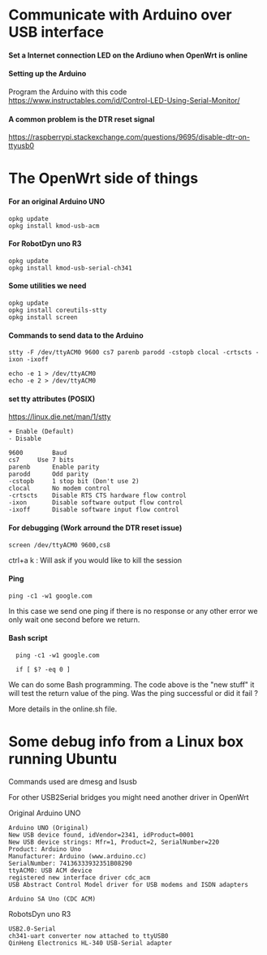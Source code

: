 
# Communicate with Arduino over USB interface
#### Set a Internet connection LED on the Ardiuno when OpenWrt is online

#### Setting up the Arduino
Program the Arduino with this code https://www.instructables.com/id/Control-LED-Using-Serial-Monitor/

#### A common problem is the DTR reset signal
https://raspberrypi.stackexchange.com/questions/9695/disable-dtr-on-ttyusb0


# The OpenWrt side of things

#### For an original Arduino UNO
```
opkg update
opkg install kmod-usb-acm
```

#### For RobotDyn uno R3
```
opkg update
opkg install kmod-usb-serial-ch341
```


#### Some utilities we need
```
opkg update
opkg install coreutils-stty
opkg install screen
```

#### Commands to send data to the Arduino
```
stty -F /dev/ttyACM0 9600 cs7 parenb parodd -cstopb clocal -crtscts -ixon -ixoff

echo -e 1 > /dev/ttyACM0
echo -e 2 > /dev/ttyACM0
```

#### set tty attributes (POSIX)
https://linux.die.net/man/1/stty
```
+ Enable (Default)
- Disable

9600		Baud
cs7		Use 7 bits
parenb		Enable parity
parodd		Odd parity
-cstopb		1 stop bit (Don't use 2)
clocal		No modem control
-crtscts	Disable RTS CTS hardware flow control
-ixon		Disable software output flow control
-ixoff		Disable software input flow control
```


#### For debugging (Work arround the DTR reset issue)
```
screen /dev/ttyACM0 9600,cs8
```
ctrl+a k  : Will ask if you would like to kill the session


#### Ping
```
ping -c1 -w1 google.com

```
In this case we send one ping if there is no response or any other error we only wait one second before we return.

#### Bash script
```
  ping -c1 -w1 google.com

  if [ $? -eq 0 ]

```
We can do some Bash programming. The code above is the "new stuff" it will test the return value of the ping. Was the ping successful or did it fail ?

More details in the online.sh file.



# Some debug info from a Linux box running Ubuntu
Commands used are dmesg and lsusb

For other USB2Serial bridges you might need another driver in OpenWrt

Original Arduino UNO
```
Arduino UNO (Original)
New USB device found, idVendor=2341, idProduct=0001
New USB device strings: Mfr=1, Product=2, SerialNumber=220
Product: Arduino Uno
Manufacturer: Arduino (www.arduino.cc)
SerialNumber: 74136333932351B08290
ttyACM0: USB ACM device
registered new interface driver cdc_acm
USB Abstract Control Model driver for USB modems and ISDN adapters

Arduino SA Uno (CDC ACM)
```

RobotsDyn uno R3
```
USB2.0-Serial
ch341-uart converter now attached to ttyUSB0
QinHeng Electronics HL-340 USB-Serial adapter
```

